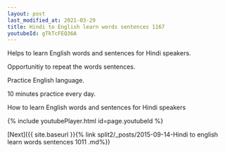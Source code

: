 ```yaml
---
layout: post
last_modified_at: 2021-03-29
title: Hindi to English learn words sentences 1167 
youtubeId: gTkTcFEQ36A
---
```

 
 
Helps to learn English words and sentences for Hindi speakers.

Opportunitiy to repeat the words sentences. 

Practice English language. 
 
10 minutes practice every day. 
 
How to learn English words and sentences for Hindi speakers 
 
{% include youtubePlayer.html id=page.youtubeId %}
 
 
[Next]({{ site.baseurl }}{% link  split2/_posts/2015-09-14-Hindi to english learn words sentences 1011 .md%})
 
